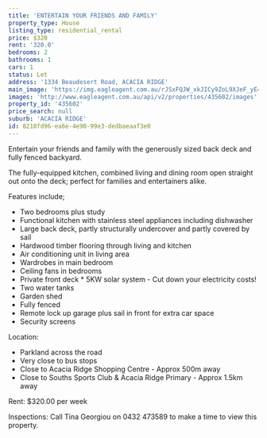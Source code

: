 ```yaml
---
title: 'ENTERTAIN YOUR FRIENDS AND FAMILY'
property_type: House
listing_type: residential_rental
price: $320
rent: '320.0'
bedrooms: 2
bathrooms: 1
cars: 1
status: Let
address: '1334 Beaudesert Road, ACACIA RIDGE'
main_image: 'https://img.eagleagent.com.au/rJSxFQJW_xkJICy9ZoL9XJeF_yE=/1280x854/smart/https://s3-us-west-2.amazonaws.com/eagleagent-orig/images/6826030/414238219-image-M.jpg'
images: 'http://www.eagleagent.com.au/api/v2/properties/435602/images'
property_id: '435602'
price_search: null
suburb: 'ACACIA RIDGE'
id: 8210fd96-ea6e-4e90-99e3-dedbaeaaf3e0
---
```

Entertain your friends and family with the generously sized back deck and fully fenced backyard.

The fully-equipped kitchen, combined living and dining room open straight out onto the deck; perfect for families and entertainers alike.

Features include;
* Two bedrooms plus study
* Functional kitchen with stainless steel appliances including dishwasher
* Large back deck, partly structurally undercover and partly covered by sail
* Hardwood timber flooring through living and kitchen
* Air conditioning unit in living area
* Wardrobes in main bedroom
* Ceiling fans in bedrooms
* Private front deck * 5KW solar system - Cut down your electricity costs!
* Two water tanks
* Garden shed
* Fully fenced
* Remote lock up garage plus sail in front for extra car space
* Security screens

Location:
* Parkland across the road
* Very close to bus stops
* Close to Acacia Ridge Shopping Centre - Approx 500m away
* Close to Souths Sports Club & Acacia Ridge Primary - Approx 1.5km away

Rent: $320.00 per week

Inspections: Call Tina Georgiou on 0432 473589 to make a time to view this property.